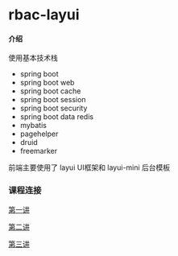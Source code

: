 # rbac-layui

#### 介绍
使用基本技术栈
    
- spring boot
- spring boot web
- spring boot cache
- spring boot session
- spring boot security
- spring boot data redis
- mybatis
- pagehelper
- druid
- freemarker


前端主要使用了 layui  UI框架和  layui-mini 后台模板



### 课程连接

 [第一讲](https://www.bilibili.com/video/av77920170/)

 [第二讲](https://www.bilibili.com/video/av78554020/)

 [第三讲](https://www.bilibili.com/video/BV1UE411A7Uv/)